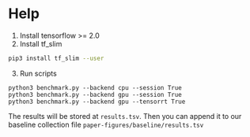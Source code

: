 # Help

1. Install tensorflow >= 2.0
2. Install tf\_slim
```bash
pip3 install tf_slim --user
```
3. Run scripts
```
python3 benchmark.py --backend cpu --session True
python3 benchmark.py --backend gpu --session True
python3 benchmark.py --backend gpu --tensorrt True
```

The results will be stored at `results.tsv`.
Then you can append it to our baseline collection file `paper-figures/baseline/results.tsv`

